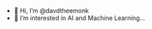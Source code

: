 - 👋 Hi, I’m @davdtheemonk
- 👀 I’m interested in AI and Machine Learning...


<!---
davdtheemonk/davdtheemonk is a ✨ special ✨ repository because its `README.md` (this file) appears on your GitHub profile.
You can click the Preview link to take a look at your changes.
--->
